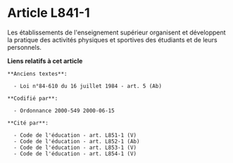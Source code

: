 # Article L841-1

Les établissements de l'enseignement supérieur organisent et développent la pratique des activités physiques et sportives des
étudiants et de leurs personnels.

**Liens relatifs à cet article**

	**Anciens textes**:

	  - Loi n°84-610 du 16 juillet 1984 - art. 5 (Ab)

	**Codifié par**:

	  - Ordonnance 2000-549 2000-06-15

	**Cité par**:

	  - Code de l'éducation - art. L851-1 (V)
	  - Code de l'éducation - art. L852-1 (Ab)
	  - Code de l'éducation - art. L853-1 (V)
	  - Code de l'éducation - art. L854-1 (V)
